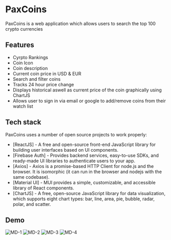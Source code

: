 # PaxC️oins

PaxCoins is a web application which allows users to search the top 100 crypto currencies 

## Features

- Cyrpto Rankings
- Coin Icon
- Coin description
- Current coin price in USD & EUR
- Search and filter coins
- Tracks 24 hour price change
- Displays historical aswell as current price of the coin graphically using ChartJS
- Allows user to sign in via email or google to add/remove coins from their watch list

## Tech stack

PaxCoins uses a number of open source projects to work properly:

- [ReactJS] - A free and open-source front-end JavaScript library for building user interfaces based on UI components.
- [Firebase Auth] - Provides backend services, easy-to-use SDKs, and ready-made UI libraries to authenticate users to your app. 
- [Axios] - Axios is a promise-based HTTP Client for node.js and the browser. It is isomorphic (it can run in the browser and nodejs with the same codebase).
- [Material UI] - MUI provides a simple, customizable, and accessible library of React components. 
- [ChartJS] - A free, open-source JavaScript library for data visualization, which supports eight chart types: bar, line, area, pie, bubble, radar, polar, and scatter.

## Demo
![MD-1](https://user-images.githubusercontent.com/77121344/150656241-c60fcaae-358e-414c-ba18-c80a2563109c.jpg)
![MD-2](https://user-images.githubusercontent.com/77121344/150656244-cee63d71-2137-4f74-867b-280b3188e2a9.jpg)
![MD-3](https://user-images.githubusercontent.com/77121344/150656245-b79790a6-0b3b-433d-91c6-e5de39c69934.jpg)
![MD-4](https://user-images.githubusercontent.com/77121344/150656247-4d466395-4d58-4f93-af1a-63d80b9d28c0.jpg)
